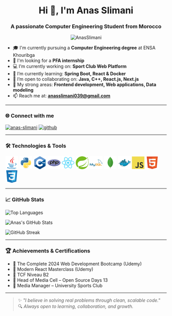 <h1 align="center">Hi 👋, I'm Anas Slimani</h1>
<h3 align="center">A passionate Computer Engineering Student from Morocco</h3>

<p align="center">
  <img src="https://komarev.com/ghpvc/?username=AnasSlimani&label=Profile%20views&color=0e75b6&style=flat" alt="AnasSlimani" />
</p>

- 🎓 I'm currently pursuing a **Computer Engineering degree** at ENSA Khouribga  
- 🔎 I'm looking for a **PFA internship**  
- 💻 I’m currently working on: **Sport Club Web Platform**  
- 🌱 I’m currently learning: **Spring Boot, React & Docker**  
- 👯 I’m open to collaborating on: **Java, C++, React.js, Next.js**  
- 🧠 My strong areas: **Frontend development, Web applications, Data modeling**  
- 📫 Reach me at: **anasslimani039@gmail.com**

---

### 🌐 Connect with me
<p align="left">
  <a href="https://linkedin.com/in/anas-slimani" target="_blank"><img align="center" src="https://raw.githubusercontent.com/rahuldkjain/github-profile-readme-generator/master/src/images/icons/Social/linked-in-alt.svg" alt="anas-slimani" height="30" width="40" /></a>
  <a href="https://github.com/AnasSlimani" target="_blank"><img align="center" src="https://cdn-icons-png.flaticon.com/512/25/25231.png" alt="github" height="30" width="30" /></a>
</p>

---

### 🛠️ Technologies & Tools
<p align="left">
  <img src="https://raw.githubusercontent.com/devicons/devicon/master/icons/java/java-original.svg" alt="Java" width="40" height="40"/>
  <img src="https://raw.githubusercontent.com/devicons/devicon/master/icons/python/python-original.svg" alt="Python" width="40" height="40"/>
  <img src="https://raw.githubusercontent.com/devicons/devicon/master/icons/cplusplus/cplusplus-original.svg" alt="C++" width="40" height="40"/>
  <img src="https://raw.githubusercontent.com/devicons/devicon/master/icons/php/php-original.svg" alt="PHP" width="40" height="40"/>
  <img src="https://raw.githubusercontent.com/devicons/devicon/master/icons/react/react-original.svg" alt="React" width="40" height="40"/>
  <img src="https://raw.githubusercontent.com/devicons/devicon/master/icons/spring/spring-original.svg" alt="Spring Boot" width="40" height="40"/>
  <img src="https://raw.githubusercontent.com/devicons/devicon/master/icons/mysql/mysql-original-wordmark.svg" alt="MySQL" width="40" height="40"/>
  <img src="https://raw.githubusercontent.com/devicons/devicon/master/icons/mongodb/mongodb-original.svg" alt="MongoDB" width="40" height="40"/>
  <img src="https://raw.githubusercontent.com/devicons/devicon/master/icons/docker/docker-original.svg" alt="Docker" width="40" height="40"/>
  <img src="https://raw.githubusercontent.com/devicons/devicon/master/icons/javascript/javascript-original.svg" alt="JavaScript" width="40" height="40"/>
  <img src="https://raw.githubusercontent.com/devicons/devicon/master/icons/html5/html5-original.svg" alt="HTML" width="40" height="40"/>
  <img src="https://raw.githubusercontent.com/devicons/devicon/master/icons/css3/css3-original.svg" alt="CSS" width="40" height="40"/>
</p>

---

### 📈 GitHub Stats
<p align="left">
  <img src="https://github-readme-stats.vercel.app/api/top-langs/?username=AnasSlimani&layout=compact&theme=default" alt="Top Languages" />
</p>
<p align="left">
  <img src="https://github-readme-stats.vercel.app/api?username=AnasSlimani&show_icons=true&locale=en&theme=default" alt="Anas's GitHub Stats" />
</p>
<p align="left">
  <img src="https://github-readme-streak-stats.herokuapp.com?user=AnasSlimani&theme=default" alt="GitHub Streak" />
</p>

---

### 🏆 Achievements & Certifications
- 📜 The Complete 2024 Web Development Bootcamp (Udemy)  
- 📜 Modern React Masterclass (Udemy)  
- 📜 TCF Niveau B2  
- 🏅 Head of Media Cell – Open Source Days 13  
- 🎨 Media Manager – University Sports Club

---

> ✨ _"I believe in solving real problems through clean, scalable code."_  
> 🔍 _Always open to learning, collaboration, and growth._

